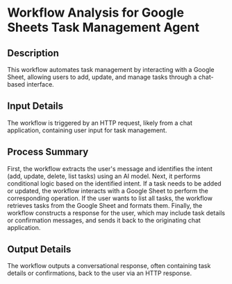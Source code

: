 # Workflow Analysis for Google Sheets Task Management Agent

## Description
This workflow automates task management by interacting with a Google Sheet, allowing users to add, update, and manage tasks through a chat-based interface.

## Input Details
The workflow is triggered by an HTTP request, likely from a chat application, containing user input for task management.

## Process Summary
First, the workflow extracts the user's message and identifies the intent (add, update, delete, list tasks) using an AI model. Next, it performs conditional logic based on the identified intent. If a task needs to be added or updated, the workflow interacts with a Google Sheet to perform the corresponding operation. If the user wants to list all tasks, the workflow retrieves tasks from the Google Sheet and formats them. Finally, the workflow constructs a response for the user, which may include task details or confirmation messages, and sends it back to the originating chat application.

## Output Details
The workflow outputs a conversational response, often containing task details or confirmations, back to the user via an HTTP response.
